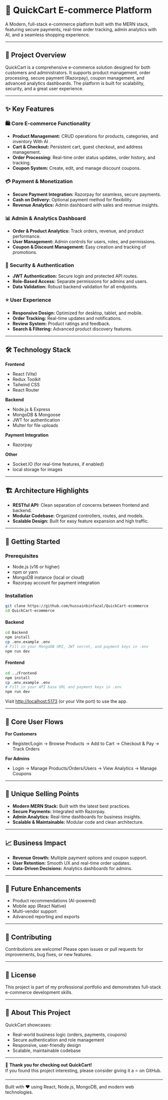 
# 🛒 QuickCart E-commerce Platform

A Modern, full-stack e-commerce platform built with the MERN stack, featuring secure payments, real-time order tracking, admin analytics with AI, and a seamless shopping experience.

---

## 🌟 Project Overview

QuickCart is a comprehensive e-commerce solution designed for both customers and administrators. It supports product management, order processing, secure payment (Razorpay), coupon management, and advanced analytics dashboards. The platform is built for scalability, security, and a great user experience.

---

## ✨ Key Features

### 🛍️ Core E-commerce Functionality
- **Product Management:** CRUD operations for products, categories, and inventory With AI .
- **Cart & Checkout:** Persistent cart, guest checkout, and address management.
- **Order Processing:** Real-time order status updates, order history, and tracking.
- **Coupon System:** Create, edit, and manage discount coupons.

### 💳 Payment & Monetization
- **Secure Payment Integration:** Razorpay  for seamless, secure payments.
- **Cash on Delivery:** Optional payment method for flexibility.
- **Revenue Analytics:** Admin dashboard with sales and revenue insights.

### 📊 Admin & Analytics Dashboard
- **Order & Product Analytics:** Track orders, revenue, and product performance.
- **User Management:** Admin controls for users, roles, and permissions.
- **Coupon & Discount Management:** Easy creation and tracking of promotions.

### 🔐 Security & Authentication
- **JWT Authentication:** Secure login and protected API routes.
- **Role-Based Access:** Separate permissions for admins and users.
- **Data Validation:** Robust backend validation for all endpoints.

### ⭐ User Experience
- **Responsive Design:** Optimized for desktop, tablet, and mobile.
- **Order Tracking:** Real-time updates and notifications.
- **Review System:** Product ratings and feedback.
- **Search & Filtering:** Advanced product discovery features.

---

## 🛠️ Technology Stack

**Frontend**
- React (Vite)
- Redux Toolkit
- Tailwind CSS
- React Router

**Backend**
- Node.js & Express
- MongoDB & Mongoose
- JWT for authentication
- Multer for file uploads

**Payment Integration**
- Razorpay

**Other**
- Socket.IO (for real-time features, if enabled)
- local storage for images

---

## 🏗️ Architecture Highlights

- **RESTful API:** Clean separation of concerns between frontend and backend.
- **Modular Codebase:** Organized controllers, routes, and models.
- **Scalable Design:** Built for easy feature expansion and high traffic.

---

## 🚀 Getting Started

### Prerequisites

- Node.js (v16 or higher)
- npm or yarn
- MongoDB instance (local or cloud)
- Razorpay  account for payment integration

### Installation

```bash
git clone https://github.com/hussainbinfazal/QuickCart-ecommerce
cd QuickCart-ecommerce
```

#### Backend

```bash
cd Backend
npm install
cp .env.example .env
# Fill in your MongoDB URI, JWT secret, and payment keys in .env
npm run dev
```

#### Frontend

```bash
cd ../Frontend
npm install
cp .env.example .env
# Fill in your API base URL and payment keys in .env
npm run dev
```

Visit [http://localhost:5173](http://localhost:5173) (or your Vite port) to use the app.

---

## 📱 Core User Flows

**For Customers**
- Register/Login → Browse Products → Add to Cart → Checkout & Pay → Track Orders

**For Admins**
- Login → Manage Products/Orders/Users → View Analytics → Manage Coupons

---

## 🎯 Unique Selling Points

- **Modern MERN Stack:** Built with the latest best practices.
- **Secure Payments:** Integrated with Razorpay.
- **Admin Analytics:** Real-time dashboards for business insights.
- **Scalable & Maintainable:** Modular code and clean architecture.

---

## 📈 Business Impact

- **Revenue Growth:** Multiple payment options and coupon support.
- **User Retention:** Smooth UX and real-time order updates.
- **Data-Driven Decisions:** Analytics dashboards for admins.

---

## 🔮 Future Enhancements

- Product recommendations (AI-powered)
- Mobile app (React Native)
- Multi-vendor support
- Advanced reporting and exports

---

## 🤝 Contributing

Contributions are welcome! Please open issues or pull requests for improvements, bug fixes, or new features.

---

## 📄 License

This project is part of my professional portfolio and demonstrates full-stack e-commerce development skills.

---

## 💼 About This Project

QuickCart showcases:
- Real-world business logic (orders, payments, coupons)
- Secure authentication and role management
- Responsive, user-friendly design
- Scalable, maintainable codebase

---

🙏 **Thank you for checking out QuickCart!**  
If you found this project interesting, please consider giving it a ⭐ on GitHub.

---

Built with ❤️ using React, Node.js, MongoDB, and modern web technologies.
